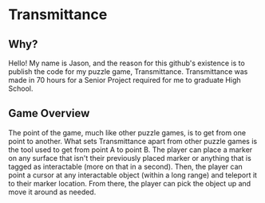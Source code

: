 # Transmittance
## Why?
Hello! My name is Jason, and the reason for this github's existence is to publish the code for my puzzle game, Transmittance. 
Transmittance was made in 70 hours for a Senior Project required for me to graduate High School.

## Game Overview
The point of the game, much like other puzzle games, is to get from one point to another. What sets Transmittance apart from other puzzle games is the tool used to get from point A to point B. The player can place a marker on any surface that isn't their previously placed marker or anything that is tagged as interactable (more on that in a second). Then, the player can point a cursor at any interactable object (within a long range) and teleport it to their marker location. From there, the player can pick the object up and move it around as needed. 
